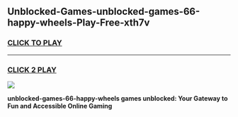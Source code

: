 
## Unblocked-Games-unblocked-games-66-happy-wheels-Play-Free-xth7v
<h3>
<a href="https://premium76.site?title=unblocked-games-66-happy-wheels&ref=18A1">CLICK TO PLAY</a></h3>
<hr>

<h3>
<a href="https://premium76.site?title=unblocked-games-66-happy-wheels&ref=18A1">CLICK 2 PLAY</a>
  
</h3>

<a href="https://premium76.site?title=unblocked-games-66-happy-wheels&ref=18A1"><img src="https://clearcache.store/games.png"></a>


**unblocked-games-66-happy-wheels games unblocked: Your Gateway to Fun and Accessible Online Gaming**
